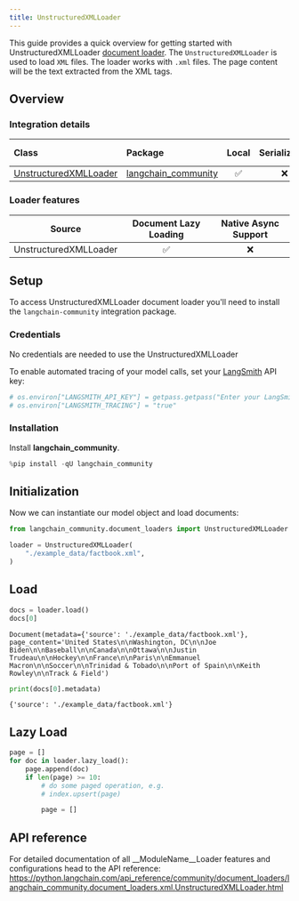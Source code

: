 ```yaml
---
title: UnstructuredXMLLoader
---
```


This guide provides a quick overview for getting started with UnstructuredXMLLoader [document loader](https://python.langchain.com/docs/concepts/document_loaders). The `UnstructuredXMLLoader` is used to load `XML` files. The loader works with `.xml` files. The page content will be the text extracted from the XML tags.

## Overview

### Integration details

| Class | Package | Local | Serializable | [JS support](https://js.langchain.com/docs/integrations/document_loaders/file_loaders/unstructured/)|
| :--- | :--- | :---: | :---: |  :---: |
| [UnstructuredXMLLoader](https://python.langchain.com/api_reference/community/document_loaders/langchain_community.document_loaders.xml.UnstructuredXMLLoader.html) | [langchain_community](https://python.langchain.com/api_reference/community/index.html) | ✅ | ❌ | ✅ |

### Loader features

| Source | Document Lazy Loading | Native Async Support
| :---: | :---: | :---: |
| UnstructuredXMLLoader | ✅ | ❌ |

## Setup

To access UnstructuredXMLLoader document loader you'll need to install the `langchain-community` integration package.

### Credentials

No credentials are needed to use the UnstructuredXMLLoader

To enable automated tracing of your model calls, set your [LangSmith](https://docs.smith.langchain.com/) API key:

```python
# os.environ["LANGSMITH_API_KEY"] = getpass.getpass("Enter your LangSmith API key: ")
# os.environ["LANGSMITH_TRACING"] = "true"
```

### Installation

Install **langchain_community**.

```python
%pip install -qU langchain_community
```

## Initialization

Now we can instantiate our model object and load documents:

```python
from langchain_community.document_loaders import UnstructuredXMLLoader

loader = UnstructuredXMLLoader(
    "./example_data/factbook.xml",
)
```

## Load

```python
docs = loader.load()
docs[0]
```

```output
Document(metadata={'source': './example_data/factbook.xml'}, page_content='United States\n\nWashington, DC\n\nJoe Biden\n\nBaseball\n\nCanada\n\nOttawa\n\nJustin Trudeau\n\nHockey\n\nFrance\n\nParis\n\nEmmanuel Macron\n\nSoccer\n\nTrinidad & Tobado\n\nPort of Spain\n\nKeith Rowley\n\nTrack & Field')
```

```python
print(docs[0].metadata)
```

```output
{'source': './example_data/factbook.xml'}
```

## Lazy Load

```python
page = []
for doc in loader.lazy_load():
    page.append(doc)
    if len(page) >= 10:
        # do some paged operation, e.g.
        # index.upsert(page)

        page = []
```

## API reference

For detailed documentation of all __ModuleName__Loader features and configurations head to the API reference: <https://python.langchain.com/api_reference/community/document_loaders/langchain_community.document_loaders.xml.UnstructuredXMLLoader.html>
